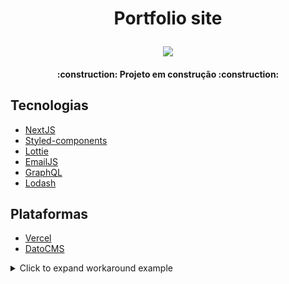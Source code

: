 <h1 align="center">
  <p>Portfolio site</p>
  <img src="https://github.com/joseallef/Jose_Allef_JAMStackAlura/blob/master/src/assets/gifPortfolio.gif">  
</h1>

<h4 align="center"> 
    :construction:  Projeto em construção  :construction:
</h4>




## Tecnologias

- [NextJS](https://nextjs.org/)
- [Styled-components](https://styled-components.com/)
- [Lottie](https://www.npmjs.com/package/lottie-web)
- [EmailJS](https://www.emailjs.com/)
- [GraphQL](https://graphcdn.io/)
- [Lodash](https://www.npmjs.com/package/lodash)



## Plataformas
- [Vercel](https://vercel.com/)
- [DatoCMS](https://www.datocms.com/)















<details>
<summary>Click to expand workaround example</summary>
<br />

**components/StyledLink.js**

```javascript
import Link from 'next/link'
import styled from 'styled-components'

const StyledLink = ({ as, children, className, href }) => (
  <Link href={href} as={as} passHref>
    <a className={className}>{children}</a>
  </Link>
)

export default styled(StyledLink)`
  color: #0075e0;
  text-decoration: none;
  transition: all 0.2s ease-in-out;

  &:hover {
    color: #40a9ff;
  }

  &:focus {
    color: #40a9ff;
    outline: none;
    border: 0;
  }
`
```

**pages/index.js**

```javascript
import StyledLink from '../components/StyledLink'

export default () => (
  <StyledLink href="/post/[pid]" forwardedAs="/post/abc">
    First post
  </StyledLink>
)
```

</details>
